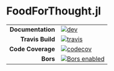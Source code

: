 # FoodForThought.jl

|||
|---------------------:|:----------------------------------------|
| **Documentation**    | [![dev][docs-dev-img]][docs-dev-url]    |
| **Travis Build**     | [![travis][travis-img]][travis-url]     |
| **Code Coverage**    | [![codecov][codecov-img]][codecov-url]  |
| **Bors**             | [![Bors enabled][bors-img]][bors-url]   |

[docs-dev-img]: https://img.shields.io/badge/docs-dev-blue.svg
[docs-dev-url]: https://akshaysridhar.github.io/FoodForThought.jl/dev/

[travis-img]: https://travis-ci.org/akshaysridhar/FoodForThought.jl.svg?branch=master
[travis-url]: https://travis-ci.org/akshaysridhar/FoodForThought.jl

[codecov-img]: https://codecov.io/gh/akshaysridhar/FoodForThought.jl/branch/master/graph/badge.svg
[codecov-url]: https://codecov.io/gh/akshaysridhar/FoodForThought.jl

[bors-img]: https://bors.tech/images/badge_small.svg
[bors-url]: https://app.bors.tech/repositories/20449
